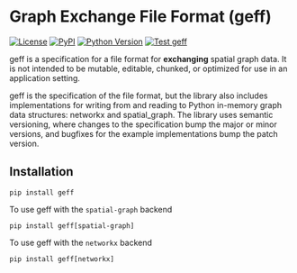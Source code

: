 # Graph Exchange File Format (geff)

<!--intro-start-->

[![License](https://img.shields.io/pypi/l/geff.svg?color=green)](https://github.com/funkelab/geff/raw/main/LICENSE)
[![PyPI](https://img.shields.io/pypi/v/geff.svg?color=green)](https://pypi.org/project/geff)
[![Python Version](https://img.shields.io/pypi/pyversions/geff.svg?color=green)](https://python.org)
[![Test geff](https://github.com/funkelab/geff/actions/workflows/ci.yaml/badge.svg)](https://github.com/funkelab/geff/actions/workflows/ci.yaml)

geff is a specification for a file format for **exchanging** spatial graph data. It is not intended to be mutable, editable, chunked, or optimized for use in an application setting.

geff is the specification of the file format, but the library also includes implementations for writing from and reading to Python in-memory graph data structures: networkx and spatial_graph. The library uses semantic versioning, where changes to the specification bump the major or minor versions, and bugfixes for the example implementations bump the patch version.

## Installation

```
pip install geff
```

To use geff with the `spatial-graph` backend
```
pip install geff[spatial-graph]
```

To use geff with the `networkx` backend
```
pip install geff[networkx]
```
<!--intro-end-->

